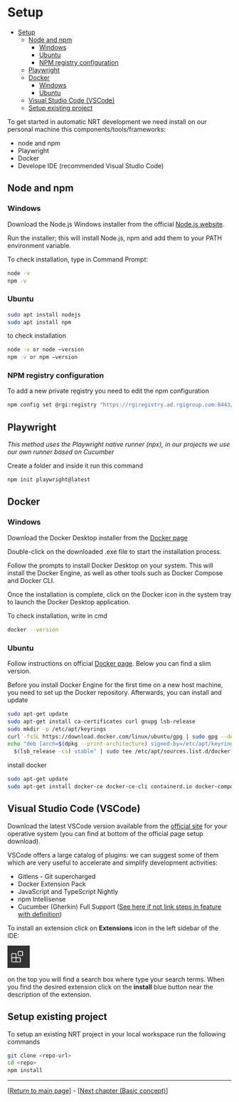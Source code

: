 # Setup

- [Setup](#setup)
  - [Node and npm](#node-and-npm)
    - [Windows](#windows)
    - [Ubuntu](#ubuntu)
    - [NPM registry configuration](#npm-registry-configuration)
  - [Playwright](#playwright)
  - [Docker](#docker)
    - [Windows](#windows-1)
    - [Ubuntu](#ubuntu-1)
  - [Visual Studio Code (VSCode)](#visual-studio-code-vscode)
  - [Setup existing project](#setup-existing-project)


To get started in automatic NRT development we need install on our personal machine this components/tools/frameworks:

* node and npm
* Playwright
* Docker
* Develope IDE (recommended Visual Studio Code)

## Node and npm

### Windows

Download the Node.js Windows installer from the official [Node.js website](https://nodejs.org/en/download/).

Run the installer; this will install Node.js, npm and add them to your PATH environment variable.

To check installation, type in Command Prompt:
```sh
node -v
npm -v
```
### Ubuntu

```sh
sudo apt install nodejs
sudo apt install npm
```

to check installation

```sh
node -v or node –version
npm -v or npm –version
```

### NPM registry configuration

To add a new private registry you need to edit the npm configuration
```sh
npm config set @rgi:registry "https://rgiregistry.ad.rgigroup.com:8443/repository/npm-group"
```

## Playwright
*This method uses the Playwright native runner (npx), in our projects we use our own runner based on Cucumber*

Create a folder and inside it run this command

```sh
npm init playwright@latest
```

## Docker

### Windows

Download the Docker Desktop installer from the [Docker page](https://www.docker.com/products/docker-desktop)

Double-click on the downloaded .exe file to start the installation process.

Follow the prompts to install Docker Desktop on your system. This will install the Docker Engine, as well as other tools such as Docker Compose and Docker CLI.

Once the installation is complete, click on the Docker icon in the system tray to launch the Docker Desktop application.

To check installation, write in cmd

```sh
docker --version
```

### Ubuntu

Follow instructions on official [Docker page](https://docs.docker.com/engine/install/ubuntu/). Below you can find a slim version.

Before you install Docker Engine for the first time on a new host machine, you need to set up the Docker repository. Afterwards, you can install and update 

```sh
sudo apt-get update
sudo apt-get install ca-certificates curl gnupg lsb-release
sudo mkdir -p /etc/apt/keyrings
curl -fsSL https://download.docker.com/linux/ubuntu/gpg | sudo gpg --dearmor -o /etc/apt/keyrings/docker.gpg
echo "deb [arch=$(dpkg --print-architecture) signed-by=/etc/apt/keyrings/docker.gpg] https://download.docker.com/linux/ubuntu \
  $(lsb_release -cs) stable" | sudo tee /etc/apt/sources.list.d/docker.list > /dev/null
```

install docker 

```sh
sudo apt-get update
sudo apt-get install docker-ce docker-ce-cli containerd.io docker-compose-plugin
```

## Visual Studio Code (VSCode)

Download the latest VSCode version available from the [official site](https://code.visualstudio.com/) for your operative system (you can find at bottom of the official page setup download).

VSCode offers a large catalog of plugins: we can suggest some of them which are very useful to accelerate and simplify development activities:

* Gitlens - Git supercharged
* Docker Extension Pack
* JavaScript and TypeScript Nightly
* npm Intellisense
* Cucumber (Gherkin) Full Support ([See here if not link steps in feature with definition](./troubleshoot.md#link-steps-in-the-feature-with-their-definition))

To install an extension click on **Extensions** icon in the left sidebar of the IDE:

<img width="50" height="50" src="images/setup/vscode_extension.webp"></img>

on the top you will find a search box where type your search terms. When you find the desired extension click on the **install** blue button near the description of the extension.

## Setup existing project

To setup an existing NRT project in your local workspace run the following commands

```sh
git clone <repo-url>
cd <repo>
npm install
```

---

[[Return to main page](./main-page-nrt.md)] - [[Next chapter (Basic concept)](./basic_concept.md)]